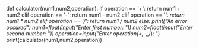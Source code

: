 def calculator(num1,num2,operation):
  if operation == '+':
    return num1 + num2
  elif operation == '-':
    return num1 - num2
  elif operation == '*':
    return num1 * num2
  elif operation == '/':
    return num1 / num2
  else:
    print("An error occured")
num1=float(input("Enter first number: "))
num2=float(input("Enter second number: "))
operation=input("Enter operation(+,-,*,/): ")
print(calculator(num1,num2,operation))
